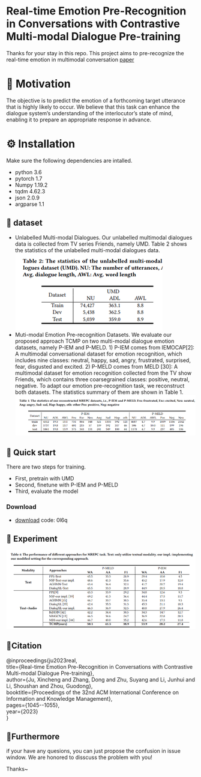 # Real-time Emotion Pre-Recognition in Conversations with Contrastive Multi-modal Dialogue Pre-training
 Thanks for your stay in this repo.
 This project aims to pre-recognize the real-time emotion in multimodal conversation [paper](https://dl.acm.org/doi/10.1145/3583780.3615024)

# 🔎 Motivation
The objective is to predict the emotion of a forthcoming target
utterance that is highly likely to occur. We believe that this task can
enhance the dialogue system’s understanding of the interlocutor’s
state of mind, enabling it to prepare an appropriate response in
advance.

# ⚙️ Installation
Make sure the following dependencies are intalled.
- python 3.6
- pytorch 1.7
- Numpy 1.19.2
- tqdm 4.62.3
- json 2.0.9
- argparse 1.1


## 💾 dataset
- Unlabelled Multi-modal Dialogues. Our unlabelled multimodal dialogues data is collected from TV series Friends, namely UMD.  Table 2 shows the
statistics of the unlabelled multi-modal dialogues data. ![Alt text](imgs/table2.png)
- Muti-modal Emotion Pre-recognition Datasets. We evaluate
our proposed approach TCMP on two multi-modal dialogue emotion datasets, namely P-IEM and P-MELD. 1) P-IEM comes from
IEMOCAP[2]: A multimodal conversational dataset for emotion
recognition, which includes nine classes: neutral, happy, sad, angry,
frustrated, surprised, fear, disgusted and excited. 2) P-MELD comes
from MELD [30]: A multimodal dataset for emotion recognition
collected from the TV show Friends, which contains three coarsegrained classes: positive, neutral, negative. To adapt our emotion
pre-recognition task, we reconstruct both datasets. The statistics summary of them are shown in Table 1.![Alt text](imgs/table1.png)


## 🚀 Quick start
There are two steps for training.
- First, pretrain with UMD
- Second, finetune with P-IEM and P-MELD
- Third, evaluate the model 

### Download 
- [download](https://www.alipan.com/s/E4m3NJaNhWH) code:  0l6q
<!-- - [Unlabelled Multi-modal Dialogues]()  
- [P-IEM]()  
- [P-MELD]()  -->


<!-- ### step 2 -->


## 🏁 Experiment 
![Alt text](imgs/table4.png)

## 📜Citation

@inproceedings{ju2023real,  
  title={Real-time Emotion Pre-Recognition in Conversations with Contrastive Multi-modal Dialogue Pre-training},  
  author={Ju, Xincheng and Zhang, Dong and Zhu, Suyang and Li, Junhui and Li, Shoushan and Zhou, Guodong},  
  booktitle={Proceedings of the 32nd ACM International Conference on Information and Knowledge Management},  
  pages={1045--1055},  
  year={2023}  
}
## 🤘Furthermore

if your have any quesions, you can just propose the confusion in issue window. We are honored to disscuss the problem with you!

Thanks~
